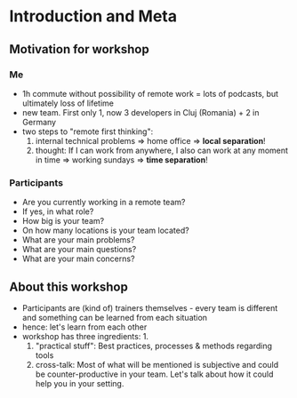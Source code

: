 # Introduction and Meta
## Motivation for workshop
### Me
- 1h commute without possibility of remote work = lots of podcasts, but ultimately loss of lifetime
- new team. First only 1, now 3 developers in Cluj (Romania) + 2 in Germany
- two steps to "remote first thinking":
    1. internal technical problems => home office => __local separation__!
    1. thought: If I can work from anywhere, I also can work at any moment in time => working sundays => __time separation__!

### Participants
- Are you currently working in a remote team?
- If yes, in what role?
- How big is your team?
- On how many locations is your team located?
- What are your main problems?
- What are your main questions?
- What are your main concerns?
 
## About this workshop
- Participants are (kind of) trainers themselves - every team is different and something can be learned from each situation
- hence: let's learn from each other
- workshop has three ingredients:
    1. 
    1. "practical stuff": Best practices, processes & methods regarding tools
    1. cross-talk: Most of what will be mentioned is subjective and could be counter-productive in your team. Let's talk about how it could help you in your setting. 